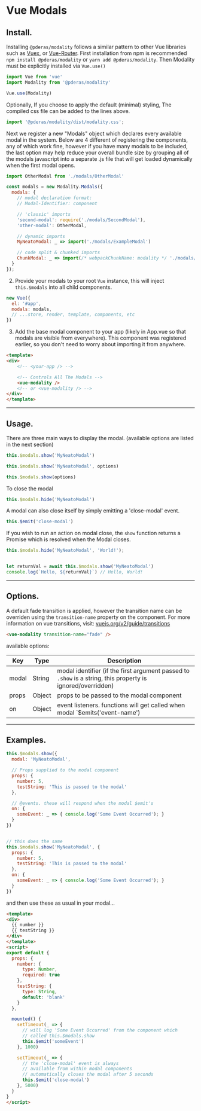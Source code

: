 # Vue Modals

## Install.

Installing `@pderas/modality` follows a similar pattern to other Vue libraries such as [Vuex](https://vuex.vuejs.org/), or [Vue-Router](https://router.vuejs.org/). First installation from npm is recommended `npm install @pderas/modality` or `yarn add @pderas/modality`. Then Modality must be explicitly installed via `Vue.use()`
```js
import Vue from 'vue'
import Modality from '@pderas/modality'

Vue.use(Modality)
```

Optionally, If you choose to apply the default (minimal) styling, The compiled css file can be added to the lines above.
```js
import '@pderas/modality/dist/modality.css';
```

Next we register a new "Modals" object which declares every available modal in the system. Below are 4 different of registering the components, any of which work fine, however if you have many modals to be included, the last option may help reduce your overall bundle size by grouping all of the modals javascript into a separate .js file that will get loaded dynamically when the first modal opens.

```js
import OtherModal from './modals/OtherModal'

const modals = new Modality.Modals({
  modals: {
    // modal declaration format:
    // Modal-Identifier: component

    // 'classic' imports
    'second-modal': require('./modals/SecondModal'),
    'other-modal': OtherModal,

    // dynamic imports
    MyNeatoModal: _ => import('./modals/ExampleModal')

    // code split & chunked imports
    ChunkModal: _ => import(/* webpackChunkName: modality */ './modals/ExampleModal2'),
  }
});
```

2. Provide your modals to your root `Vue` instance, this will inject `this.$modals` into all child components.
```js
new Vue({
  el: '#app',
  modals: modals,
  // ...store, render, template, components, etc
})
```

3. Add the base modal component to your app (likely in App.vue so that modals are visible from everywhere). This component was registered earlier, so you don't need to worry about importing it from anywhere.

```html
<template>
<div>
    <!-- <your-app /> -->

    <!-- Controls All The Modals -->
    <vue-modality />
    <!-- or <vue-modality /> -->
</div>
</template>
```


---

## Usage.

There are three main ways to display the modal. (available options are listed in the next section)
```js
this.$modals.show('MyNeatoModal')

this.$modals.show('MyNeatoModal', options)

this.$modals.show(options)
```

To close the modal
```js
this.$modals.hide('MyNeatoModal')
```

A modal can also close itself by simply emitting a 'close-modal' event.
```js
this.$emit('close-modal')
```

If you wish to run an action on modal close, the `show` function returns a Promise which is resolved when the Modal closes.
```js
this.$modals.hide('MyNeatoModal', 'World!');


let returnVal = await this.$modals.show('MyNeatoModal')
console.log(`Hello, ${returnVal}`) // Hello, World!
```
---

## Options.
A default fade transition is applied, however the transition name can be overriden using the `transition-name` property on the component. For more information on vue transitions, visit: [vuejs.org/v2/guide/transitions](https://vuejs.org/v2/guide/transitions.html)

```html
<vue-modality transition-name="fade" />
```

available options:

| Key       | Type    | Description  |
| --------- | ------- | ----- |
| modal     | String  | modal identifier (if the first argument passed to `.show` is a string, this property is ignored/overridden) |
| props     | Object  | props to be passed to the modal component |
| on        | Object  | event listeners. functions will get called when modal `$emits('event-name') |

---

## Examples.

```js
this.$modals.show({
  modal: 'MyNeatoModal',

  // Props supplied to the modal component
  props: {
    number: 5,
    testString: 'This is passed to the modal'
  },

  // @events. these will respond when the modal $emit's
  on: {
    someEvent: _ => { console.log('Some Event Occurred'); }
  }
})


// this does the same
this.$modals.show('MyNeatoModal', {
  props: {
    number: 5,
    testString: 'This is passed to the modal'
  },
  on: {
    someEvent: _ => { console.log('Some Event Occurred'); }
  }
})
```

and then use these as usual in your modal...
```html
<template>
<div>
  {{ number }}
  {{ testString }}
</div>
</template>
<script>
export default {
  props: {
    number: {
      type: Number,
      required: true
    },
    testString: {
      type: String,
      default: 'blank'
    }
  },

  mounted() {
    setTimeout(_ => {
      // will log 'Some Event Occurred' from the component which
      // called this.$modals.show
      this.$emit('someEvent')
    }, 1000)

    setTimeout(_ => {
      // the 'close-modal' event is always
      // available from within modal components
      // automatically closes the modal after 5 seconds
      this.$emit('close-modal')
    }, 5000)
  }
}
</script>
```
